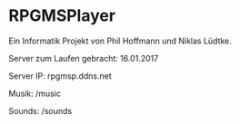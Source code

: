 # RPGMSPlayer

Ein Informatik Projekt von Phil Hoffmann  und Niklas Lüdtke.

Server zum Laufen gebracht: 16.01.2017

Server IP: rpgmsp.ddns.net

Musik: /music

Sounds: /sounds
